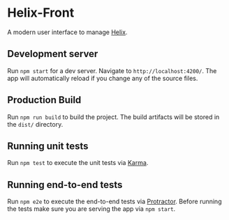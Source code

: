 # Helix-Front

A modern user interface to manage [Helix](http://helix.apache.org).

## Development server

Run `npm start` for a dev server. Navigate to `http://localhost:4200/`. The app will automatically reload if you change any of the source files.

## Production Build

Run `npm run build` to build the project. The build artifacts will be stored in the `dist/` directory.

## Running unit tests

Run `npm test` to execute the unit tests via [Karma](https://karma-runner.github.io).

## Running end-to-end tests

Run `npm e2e` to execute the end-to-end tests via [Protractor](http://www.protractortest.org/).
Before running the tests make sure you are serving the app via `npm start`.
